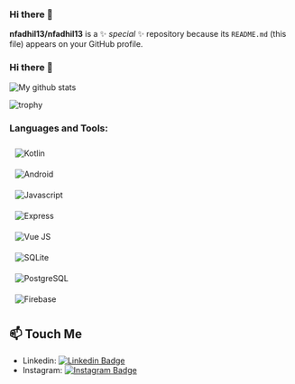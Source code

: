 ### Hi there 👋

**nfadhil13/nfadhil13** is a ✨ _special_ ✨ repository because its `README.md` (this file) appears on your GitHub profile.

### Hi there 👋

![My github stats](https://github-readme-stats.vercel.app/api?username=nfadhil13)

![trophy](https://github-profile-trophy.vercel.app/?username=nfadhil13&theme=onedark&margin-w=15&&title=MultiLanguage,Commit,Followers,Repositories)

### Languages and Tools:

<div style="display: flex; flex-direction: column;">
  <img align="left" alt="Kotlin" style="margin:10px; flex-grow:1;"  src="https://img.shields.io/badge/Android-3DDC84?style=for-the-badge&logo=android&logoColor=white"/>
  <img align="left" alt="Android" style="margin:10px; flex-grow:1;"  src="https://img.shields.io/badge/Kotlin-0095D5?&style=for-the-badge&logo=kotlin&logoColor=white"/>
  <img align="left" alt="Javascript" style="margin:10px; flex-grow:1;"  src="https://img.shields.io/badge/JavaScript-323330?style=for-the-badge&logo=javascript&logoColor=F7DF1E"/>
  <img align="left" alt="Express" style="margin:10px; flex-grow:1;"  src="https://img.shields.io/badge/Express.js-000000?style=for-the-badge&logo=express&logoColor=white"/>
  <img align="left" alt="Vue JS" style="margin:10px; flex-grow:1;"  src="https://img.shields.io/badge/Vue.js-35495E?style=for-the-badge&logo=vue-dot-js&logoColor=4FC08D"/>
  <img align="left" alt="SQLite" style="margin:10px; flex-grow:1;"  src="https://img.shields.io/badge/SQLite-07405E?style=for-the-badge&logo=sqlite&logoColor=white"/>
  <img align="left" alt="PostgreSQL" style="margin:10px; flex-grow:1;"  src="https://img.shields.io/badge/PostgreSQL-316192?style=for-the-badge&logo=postgresql&logoColor=white"/>
  <img align="left" alt="Firebase" style="margin:10px; flex-grow:1;" src="https://img.shields.io/badge/firebase-ffca28?style=for-the-badge&logo=firebase&logoColor=black"/>
</div>


<div style="width:100%, height:50px;"/>

## 📫 Touch Me
- Linkedin: 
[![Linkedin Badge](https://img.shields.io/badge/-M%20Naufal%20F%20-blue?logo=Linkedin&logoColor=white&link=https://www.linkedin.com/in/naufal-fadhil-6a15171b4/)](https://www.linkedin.com/in/naufal-fadhil-6a15171b4/)
- Instagram: [![Instagram Badge](https://img.shields.io/badge/-nfadhil13-E4405F?logo=instagram&logoColor=white&link=https://instagram.com/palpadil/)](https://instagram.com/ilhamsyahids/)



